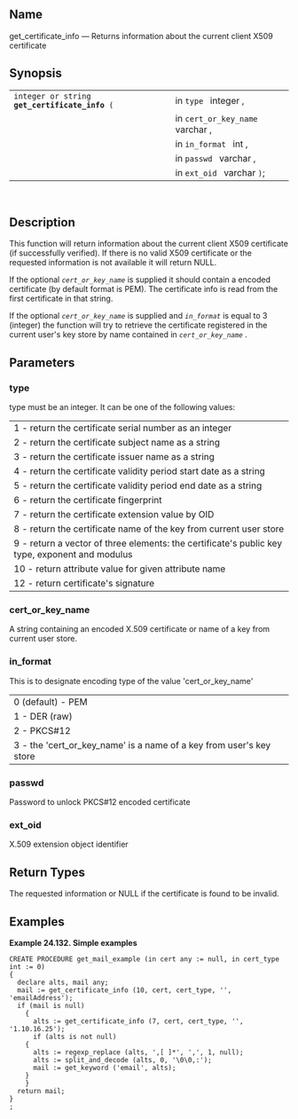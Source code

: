 <div id="fn_get_certificate_info" class="refentry">

<div class="titlepage">

</div>

<div class="refnamediv">

## Name

get_certificate_info — Returns information about the current client X509
certificate

</div>

<div class="refsynopsisdiv">

## Synopsis

<div id="fsyn_get_certificate_info" class="funcsynopsis">

|                                                    |                                  |
|----------------------------------------------------|----------------------------------|
| `integer or string `**`get_certificate_info`**` (` | in `type ` integer ,             |
|                                                    | in `cert_or_key_name ` varchar , |
|                                                    | in `in_format ` int ,            |
|                                                    | in `passwd ` varchar ,           |
|                                                    | in `ext_oid ` varchar `)`;       |

<div class="funcprototype-spacer">

 

</div>

</div>

</div>

<div id="desc_get_certificate_info" class="refsect1">

## Description

This function will return information about the current client X509
certificate (if successfully verified). If there is no valid X509
certificate or the requested information is not available it will return
NULL.

If the optional *`cert_or_key_name`* is supplied it should contain a
encoded certificate (by default format is PEM). The certificate info is
read from the first certificate in that string.

If the optional *`cert_or_key_name`* is supplied and *`in_format`* is
equal to 3 (integer) the function will try to retrieve the certificate
registered in the current user's key store by name contained in
*`cert_or_key_name`* .

</div>

<div id="params_get_certificate_info" class="refsect1">

## Parameters

<div id="id89997" class="refsect2">

### type

type must be an integer. It can be one of the following values:

|                                                                                                |
|------------------------------------------------------------------------------------------------|
| 1 - return the certificate serial number as an integer                                         |
| 2 - return the certificate subject name as a string                                            |
| 3 - return the certificate issuer name as a string                                             |
| 4 - return the certificate validity period start date as a string                              |
| 5 - return the certificate validity period end date as a string                                |
| 6 - return the certificate fingerprint                                                         |
| 7 - return the certificate extension value by OID                                              |
| 8 - return the certificate name of the key from current user store                             |
| 9 - return a vector of three elements: the certificate's public key type, exponent and modulus |
| 10 - return attribute value for given attribute name                                           |
| 12 - return certificate's signature                                                            |

</div>

<div id="id90012" class="refsect2">

### cert_or_key_name

A string containing an encoded X.509 certificate or name of a key from
current user store.

</div>

<div id="id90015" class="refsect2">

### in_format

This is to designate encoding type of the value 'cert_or_key_name'

|                                                                     |
|---------------------------------------------------------------------|
| 0 (default) - PEM                                                   |
| 1 - DER (raw)                                                       |
| 2 - PKCS#12                                                         |
| 3 - the 'cert_or_key_name' is a name of a key from user's key store |

</div>

<div id="id90023" class="refsect2">

### passwd

Password to unlock PKCS#12 encoded certificate

</div>

<div id="id90026" class="refsect2">

### ext_oid

X.509 extension object identifier

</div>

</div>

<div id="ret_get_certificate_info" class="refsect1">

## Return Types

The requested information or NULL if the certificate is found to be
invalid.

</div>

<div id="examples_get_certificate_info" class="refsect1">

## Examples

<div id="ex_get_certificate_info" class="example">

**Example 24.132. Simple examples**

<div class="example-contents">

``` programlisting
CREATE PROCEDURE get_mail_example (in cert any := null, in cert_type int := 0)
{
  declare alts, mail any;
  mail := get_certificate_info (10, cert, cert_type, '', 'emailAddress');
  if (mail is null)
    {
      alts := get_certificate_info (7, cert, cert_type, '', '1.10.16.25');
      if (alts is not null)
    {
      alts := regexp_replace (alts, ',[ ]*', ',', 1, null);
      alts := split_and_decode (alts, 0, '\0\0,:');
      mail := get_keyword ('email', alts);
    }
    }
  return mail;
}
;
```

</div>

</div>

  

</div>

</div>
